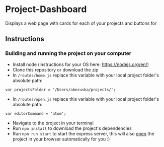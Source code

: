 # Project-Dashboard

Displays a web page with cards for each of your projects and buttons for

## Instructions

### Building and running the project on your computer

* Install node (instructions for your OS here: https://nodejs.org/en/)
* Clone this repository or download the zip
* In `/routes/home.js` replace this variable with your local project folder's absolute path:
```
var projectsFolder = '/Users/abezuska/projects/';
```

* In `/routes/open.js` replace this variable with your local project folder's absolute path:
```
var editorCommand = 'atom';
```
* Navigate to the project in your terminal
* Run `npm install` to download the project's dependencies
* Run `npm run start` to start the express server, this will also [open](https://www.npmjs.com/package/open) the project in your browser automatically for you :)

